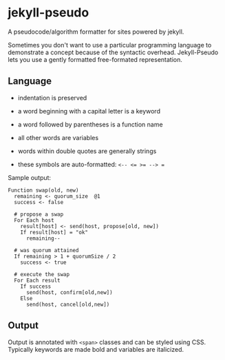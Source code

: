 # jekyll-pseudo
A pseudocode/algorithm formatter for sites powered by jekyll.

Sometimes you don't want to use a particular programming language to demonstrate a concept because of the syntactic overhead. Jekyll-Pseudo lets you use a gently formatted free-formated representation.

## Language
* indentation is preserved
* a word beginning with a capital letter is a keyword
* a word followed by parentheses is a function name
* all other words are variables
* words within double quotes are generally strings

* these symbols are auto-formatted: `<-- <= >= --> =`


Sample output:

    Function swap(old, new)
      remaining <- quorum_size  @1
      success <- false

      # propose a swap
      For Each host
        result[host] <- send(host, propose[old, new])
        If result[host] = "ok"
          remaining--

      # was quorum attained
      If remaining > 1 + quorumSize / 2
        success <- true

      # execute the swap
      For Each result
        If success
          send(host, confirm[old,new])
        Else
          send(host, cancel[old,new])

## Output
Output is annotated with `<span>` classes and can be styled using CSS. Typically keywords are made bold and variables are italicized.